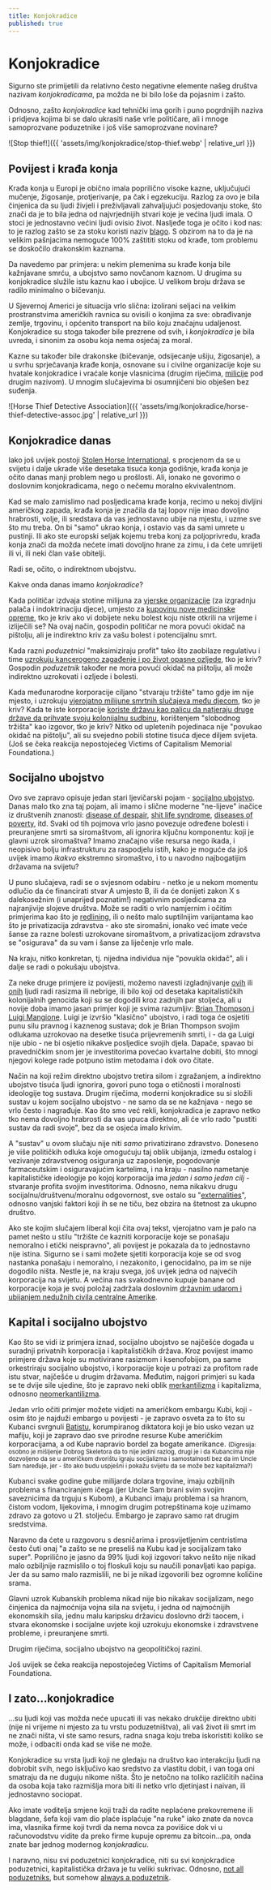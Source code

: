 ```yaml
---
title: Konjokradice
published: true
---
```


# Konjokradice

Sigurno ste primijetili da relativno često negativne elemente našeg društva nazivam _konjokradicama_, pa možda ne bi
bilo loše da pojasnim i zašto.

Odnosno, zašto _konjokradice_ kad tehnički ima gorih i puno pogrdnijih naziva i pridjeva kojima bi se dalo ukrasiti naše
vrle političare, ali i mnoge samoprozvane poduzetnike i još više samoprozvane novinare?

![Stop thief!]({{ 'assets/img/konjokradice/stop-thief.webp' | relative_url }})

## Povijest i krađa konja

Krađa konja u Europi je obično imala poprilično visoke kazne, uključujući mučenje, žigosanje, protjerivanje, pa čak i
egzekuciju. Razlog za ovo je bila činjenica da su ljudi živjeli i preživljavali zahvaljujući posjedovanju stoke, što
znači da je to bila jedna od najvrjednijih stvari koje je većina ljudi imala. O stoci je jednostavno većini ljudi
ovisio život. Nasljeđe toga je očito i kod nas: to je razlog zašto se za stoku koristi naziv
[blago](https://hjp.znanje.hr/index.php?show=search_by_id&id=d11gWQ%3D%3D). S obzirom na to da je na velikim pašnjacima
nemoguće 100% zaštititi stoku od krađe, tom problemu se doskočilo drakonskim kaznama.

Da navedemo par primjera: u nekim plemenima su krađe konja bile kažnjavane smrću, a ubojstvo samo novčanom kaznom. U
drugima su konjokradice služile istu kaznu kao i ubojice. U velikom broju država se radilo minimalno o bičevanju.

U Sjevernoj Americi je situacija vrlo slična: izolirani seljaci na velikim prostranstvima američkih ravnica su ovisili o
konjima za sve: obrađivanje zemlje, trgovinu, i općenito transport na bilo koju značajnu udaljenost. Konjokradice su
stoga također bile prezrene od svih, i _konjokradica_ je bila uvreda, i sinonim za osobu koja nema osjećaj za moral.

Kazne su također bile drakonske (bičevanje, odsijecanje ušiju, žigosanje), a u svrhu sprječavanja krađe konja, osnovane
su i civilne organizacije koje su hvatale konjokradice i vraćale konje vlasnicima (drugim riječima,
[milicije](https://en.wikipedia.org/wiki/Militia) pod drugim nazivom). U mnogim slučajevima bi osumnjičeni bio obješen
bez suđenja.

![Horse Thief Detective Association]({{ 'assets/img/konjokradice/horse-thief-detective-assoc.jpg' | relative_url }})

## Konjokradice danas

Iako još uvijek postoji [Stolen Horse International](https://netposse.com/), s procjenom da se u svijetu i dalje ukrade
više desetaka tisuća konja godišnje, krađa konja je očito danas manji problem nego u prošlosti. Ali, ionako ne govorimo
o doslovnim konjokradicama, nego o nečemu moralno ekvivalentnom.

Kad se malo zamislimo nad posljedicama krađe konja, recimo u nekoj divljini američkog zapada, krađa konja je značila da
taj lopov nije imao dovoljno hrabrosti, volje, ili sredstava da vas jednostavno ubije na mjestu, i uzme sve što mu
treba. On bi "samo" ukrao konja, i ostavio vas da sami umrete u pustinji. Ili ako ste europski seljak kojemu treba konj
za poljoprivredu, krađa konja znači da možda nećete imati dovoljno hrane za zimu, i da ćete umrijeti ili vi, ili neki
član vaše obitelji.

Radi se, očito, o indirektnom ubojstvu.

Kakve onda danas imamo _konjokradice_?

Kada političar izdvaja stotine milijuna za [vjerske organizacije][financiranje-vatikanskih-stranih-agenata] (za
izgradnju palača i indoktrinaciju djece), umjesto za [kupovinu nove medicinske opreme][berosh-korupcija], tko je kriv
ako vi dobijete neku bolest koju niste otkrili na vrijeme i izliječili se? Na ovaj način, gospodin političar ne mora
povući okidač na pištolju, ali je indirektno kriv za vašu bolest i potencijalnu smrt.

Kada razni _poduzetnici_ "maksimiziraju profit" tako što zaobilaze regulativu i time [uzrokuju kancerogeno zagađenje i
po život opasne ozljede][vrli-punitelj-proracuna], tko je kriv? Gospodin _poduzetnik_ također ne mora povući okidač na
pištolju, ali može indirektno uzrokovati i ozljede i bolesti.

Kada međunarodne korporacije ciljano "stvaraju tržište" tamo gdje im nije mjesto, i uzrokuju [vjerojatno milijune
smrtnih slučajeva među djecom][nestle-piece-of-shit], tko je kriv? Kada te iste korporacije [koriste državu kao palicu
da natjeraju druge države da prihvate svoju kolonijalnu sudbinu][nestle-johnson-slobodno-trziste], korištenjem
"slobodnog tržišta" kao izgovor, tko je kriv? Nitko od upletenih pojedinaca nije "povukao okidač na pištolju", ali su
svejedno pobili stotine tisuća djece diljem svijeta. (Još se čeka reakcija nepostojećeg Victims of Capitalism Memorial
Foundationa.)

## Socijalno ubojstvo

Ovo sve zapravo opisuje jedan stari ljevičarski pojam - [socijalno ubojstvo][social-murder]. Danas malo tko zna taj
pojam, ali imamo i slične moderne "ne-lijeve" inačice iz društvenih znanosti: [disease of despair][], [shit life
syndrome][], [diseases of poverty][], itd. Svaki od tih pojmova vrlo jasno povezuje određene bolesti i preuranjene smrti
sa siromaštvom, ali ignorira ključnu komponentu: koji je glavni uzrok siromaštva? Imamo značajno više resursa nego
ikada, i neopisivo bolju infrastrukturu za raspodjelu istih, kako je moguće da još uvijek imamo _ikakvo_ ekstremno
siromaštvo, i to u navodno najbogatijim državama na svijetu?

U puno slučajeva, radi se o svjesnom odabiru - netko je u nekom momentu odlučio da će financirati stvar A umjesto B, ili
da će donijeti zakon X s dalekosežnim (i unaprijed poznatim!) negativnim posljedicama za najranjivije slojeve društva.
Može se raditi o vrlo namjernim i očitim primjerima kao što je [redlining][], ili o nešto malo suptilnijim varijantama
kao što je privatizacija zdravstva - ako ste siromašni, ionako već imate veće šanse za razne bolesti uzrokovane
siromaštvom, a privatizacijom zdravstva se "osigurava" da su vam i šanse za liječenje vrlo male.

Na kraju, nitko konkretan, tj. nijedna individua nije "povukla okidač", ali i dalje se radi o pokušaju ubojstva.

Za neke druge primjere iz povijesti, možemo navesti izgladnjivanje [ovih][churchill-famine] ili [onih][stalin-famine]
ljudi radi rasizma ili nebrige, ili bilo koji od desetaka kapitalističkih kolonijalnih genocida koji su se dogodili kroz
zadnjih par stoljeća, ali u novije doba imamo jasan primjer koji je svima razumljiv: [Brian Thompson i Luigi
Mangione][united-healthcare]. Luigi je izvršio "klasično" ubojstvo, i radi toga će osjetiti punu silu pravnog i kaznenog
sustava; dok je Brian Thompson svojim odlukama uzrokovao na desetke tisuća prijevremenih smrti, i - da ga Luigi nije
ubio - ne bi osjetio nikakve posljedice svojih djela. Dapače, spavao bi pravedničkim snom jer je investitorima povećao
kvartalne dobiti, što mnogi njegovi kolege rade potpuno istim metodama i dok ovo čitate.

Način na koji režim direktno ubojstvo tretira silom i zgražanjem, a indirektno ubojstvo tisuća ljudi ignorira, govori
puno toga o etičnosti i moralnosti ideologije tog sustava. Drugim riječima, moderni konjokradice su si složili sustav u
kojem socijalno ubojstvo - ne samo da se ne kažnjava - nego se vrlo često i nagrađuje. Kao što smo već rekli,
konjokradica je zapravo netko tko nema dovoljno hrabrosti da vas upuca direktno, ali će vrlo rado "pustiti sustav da
radi svoje", bez da se osjeća imalo krivim.

A "sustav" u ovom slučaju nije niti _samo_ privatizirano zdravstvo. Doneseno je više političkih odluka koje omogućuju
taj oblik ubijanja, između ostalog i vezivanje zdravstvenog osiguranja uz zaposlenje, pogodovanje farmaceutskim i
osiguravajućim kartelima, i na kraju - nasilno nametanje kapitalističke ideologije po kojoj korporacija ima _jedan i
samo jedan cilj_ - stvaranje profita svojim investitorima. Odnosno, nema nikakvu drugu socijalnu/društvenu/moralnu
odgovornost, sve ostalo su "[externalities][]", odnosno vanjski faktori koji ih se ne tiču, bez obzira na štetnost za
ukupno društvo.

Ako ste kojim slučajem liberal koji čita ovaj tekst, vjerojatno vam je palo na pamet nešto u stilu "tržište će kazniti
korporacije koje se ponašaju nemoralno i etički neispravno", ali povijest je pokazala da to jednostavno nije istina.
Sigurno se i sami možete sjetiti korporacija koje se od svog nastanka ponašaju i nemoralno, i nezakonito, i
genocidalno, pa im se nije dogodilo ništa. Nestle je, na kraju svega, još uvijek jedna od najvećih korporacija na
svijetu. A većina nas svakodnevno kupuje banane od korporacije koja je svoj položaj zadržala doslovnim [državnim
udarom i ubijanjem nedužnih civila centralne Amerike][sam-onella-banana-republics].

## Kapital i socijalno ubojstvo

Kao što se vidi iz primjera iznad, socijalno ubojstvo se najčešće događa u suradnji privatnih korporacija i
kapitalističkih država. Kroz povijest imamo primjere država koje su motivirane rasizmom i ksenofobijom, pa same
orkestriraju socijalno ubojstvo, i korporacije koje u potrazi za profitom rade istu stvar, najčešće u drugim državama.
Međutim, najgori primjeri su kada se te dvije sile ujedine, što je zapravo neki oblik [merkantilizma][merkantilizam] i
kapitalizma, odnosno [neomerkantilizma][neomerkantilizam].

Jedan vrlo očiti primjer možete vidjeti na američkom embargu Kubi, koji - osim što je najduži embargo u povijesti - je
zapravo osveta za to što su Kubanci svrgnuli [Batistu][batista], korumpiranog diktatora koji je bio usko vezan uz
mafiju, koji je zapravo dao sve prirodne resurse Kube američkim korporacijama, a od Kube napravio bordel za bogate
amerikance. <span style="font-size:smaller;">(Digresija: osobno je mišljenje Dobrog Skeletora da to nije jedini razlog,
drugi je i da Kubancima nije dozvoljeno da se u američkom dvorištu igraju socijalizma i samostalnosti bez da im Uncle
Sam naređuje, jer - što ako budu uspješni i pokažu svijetu da se može bez kapitalizma?)</span>

Kubanci svake godine gube milijarde dolara trgovine, imaju ozbiljnih problema s financiranjem ičega (jer Uncle Sam
brani svim svojim saveznicima da trguju s Kubom), a Kubanci imaju problema i sa hranom, čistom vodom, lijekovima, i
mnogim drugim potrepštinama koje uzimamo zdravo za gotovo u 21. stoljeću. Embargo je zapravo samo rat drugim sredstvima.

Naravno da ćete u razgovoru s desničarima i prosvijetljenim centristima često čuti onaj "a zašto se ne preseliš na Kubu
kad je socijalizam tako super". Poprilično je jasno da 99% ljudi koji izgovori takvo nešto nije nikad malo ozbiljnije
razmislilo o toj floskuli koju su naučili ponavljati kao papiga. Jer da su samo malo razmislili, ne bi je nikad
izgovorili bez ogromne količine srama.

Glavni uzrok Kubanskih problema nikad nije bio nikakav socijalizam, nego činjenica da najmoćnija vojna sila na
svijetu, i jedna od najmoćnijih ekonomskih sila, jednu malu karipsku državicu doslovno drži taocem, i stvara ekonomske i
socijalne uvjete koji uzrokuju ekonomske i zdravstvene probleme, i preuranjene smrti.

Drugim riječima, socijalno ubojstvo na geopolitičkoj razini.

Još uvijek se čeka reakcija nepostojećeg Victims of Capitalism Memorial Foundationa.

## I zato...konjokradice

...su ljudi koji vas možda neće upucati ili vas nekako drukčije direktno ubiti (nije ni vrijeme ni mjesto za tu vrstu
poduzetništva), ali vaš život ili smrt im ne znači ništa, vi ste samo resurs, radna snaga koju treba iskoristiti koliko
se može, i odbaciti onda kad se više ne može.

Konjokradice su vrsta ljudi koji ne gledaju na društvo kao interakciju ljudi na dobrobit svih, nego isključivo kao
sredstvo za vlastitu dobit, i van toga oni smatraju da ne duguju nikome ništa. Što je netočno na toliko različitih
načina da osoba koja tako razmišlja mora biti ili netko vrlo djetinjast i naivan, ili jednostavno sociopat.

Ako imate voditelja smjene koji traži da radite neplaćene prekovremene ili blagdane, šefa koji vam dio plaće isplaćuje
"na ruke" iako znate da novca ima, vlasnika firme koji tvrdi da nema novca za povišice dok vi u računovodstvu vidite da
preko firme kupuje opremu za bitcoin...pa, onda znate bar jednog modernog _konjokradicu_.

I naravno, nisu svi poduzetnici konjokradice, niti su svi konjokradice poduzetnici, kapitalistička država je tu veliki
sukrivac. Odnosno, [not all poduzetniks][notallmen], but somehow [always a poduzetnik][bhopal].

[financiranje-vatikanskih-stranih-agenata]: https://www.jutarnji.hr/vijesti/hrvatska/koliko-drzava-zapravo-godisnje-isplacuje-za-potrebe-katolicke-crkve-dobili-smo-detaljne-podatke-o-financiranju-vjerskih-zajednica-novcem-iz-proracuna-8448104
[berosh-korupcija]: https://www.index.hr/vijesti/clanak/beros-sve-negira-turudic-se-svadja-s-eppoom-otkriveno-kako-je-podmicen-rotim/2615723.aspx
[vrli-punitelj-proracuna]: https://www.index.hr/vijesti/clanak/pozar-u-osijeku-jos-uvijek-nije-potpuno-ugasen-vatrogasci-tesko-optuzili-tvrtku/2501176.aspx
[nestle-piece-of-shit]: https://voxdev.org/topic/health/deadly-toll-marketing-infant-formula-low-and-middle-income-countries
[nestle-johnson-slobodno-trziste]: https://www.propublica.org/article/how-america-waged-global-campaign-against-baby-formula-regulation-thailand
[social-murder]: https://en.wikipedia.org/wiki/Social_murder
[disease of despair]: https://en.wikipedia.org/wiki/Disease_of_despair
[shit life syndrome]: https://en.wikipedia.org/wiki/Shit_life_syndrome
[diseases of poverty]: https://en.wikipedia.org/wiki/Diseases_of_poverty
[redlining]: https://en.wikipedia.org/wiki/Redlining
[churchill-famine]: https://en.wikipedia.org/wiki/Racial_views_of_Winston_Churchill#Bengal_famine
[stalin-famine]: https://en.wikipedia.org/wiki/Soviet_famine_of_1930%E2%80%931933
[united-healthcare]: https://en.wikipedia.org/wiki/Killing_of_Brian_Thompson
[externalities]: https://en.wikipedia.org/wiki/Externality
[sam-onella-banana-republics]: https://www.youtube.com/watch?v=QgydTdThoeA
[merkantilizam]: https://en.wikipedia.org/wiki/Mercantilism
[neomerkantilizam]: https://en.wikipedia.org/wiki/Neomercantilism
[batista]: https://en.wikipedia.org/wiki/Fulgencio_Batista
[notallmen]: https://en.wikipedia.org/wiki/NotAllMen
[bhopal]: https://en.wikipedia.org/wiki/Bhopal_disaster
